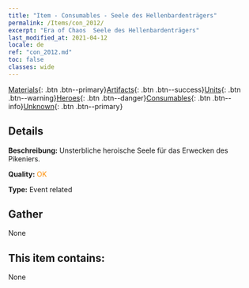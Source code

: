 ```yaml
---
title: "Item - Consumables - Seele des Hellenbardenträgers"
permalink: /Items/con_2012/
excerpt: "Era of Chaos  Seele des Hellenbardenträgers"
last_modified_at: 2021-04-12
locale: de
ref: "con_2012.md"
toc: false
classes: wide
---
```

 [Materials](/de/Items/){: .btn .btn--primary}[Artifacts](/de/Items/Artifacts/){: .btn .btn--success}[Units](/de/Items/Units/){: .btn .btn--warning}[Heroes](/de/Items/Heroes/){: .btn .btn--danger}[Consumables](/de/Items/Consumables/){: .btn .btn--info}[Unknown](/de/Items/Unknown/){: .btn .btn--primary}

## Details
 **Beschreibung:** Unsterbliche heroische Seele für das Erwecken des Pikeniers.

 **Quality:** <span style="color: #FF8C00">OK</span>

 **Type:** Event related

## Gather

  None

## This item contains:

  None

